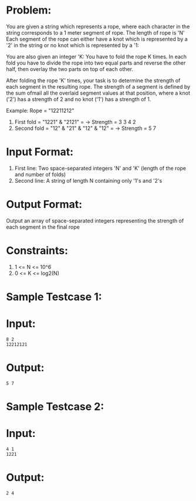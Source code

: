 # Problem:
You are given a string which represents a rope, where each character in the string corresponds to a 1 meter segment of rope. The length of rope is 'N' Each segment of the rope can either have a knot which is represented by a '2' in the string or no knot which is represented by a '1:

You are also given an integer 'K: You have to fold the rope K times. In each fold you have to divide the rope into two equal parts and reverse the other half, then overlay the two parts on top of each other.

After folding the rope 'K' times, your task is to determine the strength of each segment in the resulting rope. The strength of a segment is defined by the sum ofmail all the overlaid segment values at that position, where a knot ('2') has a strength of 2 and no knot ('1') has a strength of 1.

Example:
Rope = "12211212"
1) First fold = "1221" & "2121" = -> Strength = 3 3 4 2 
2) Second fold = "12" & "21" & "12" & "12" = -> Strength = 5 7

# Input Format:
1) First line: Two space-separated integers 'N' and 'K' (length of the rope and number of folds)
2) Second line: A string of length N containing only '1's and '2's

# Output Format:
Output an array of space-separated integers representing the strength of each segment in the final rope

# Constraints:
1) 1 <= N <= 10^6
2) 0 <= K <= log2(N)

# Sample Testcase 1:
# Input:
```
8 2
12212121
```
# Output:
```
5 7
```
# Sample Testcase 2:
# Input:
```
4 1
1221
```
# Output:
```
2 4
```

